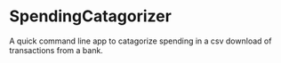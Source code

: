 # SpendingCatagorizer
A quick command line app to catagorize spending in a csv download of transactions from a bank. 
